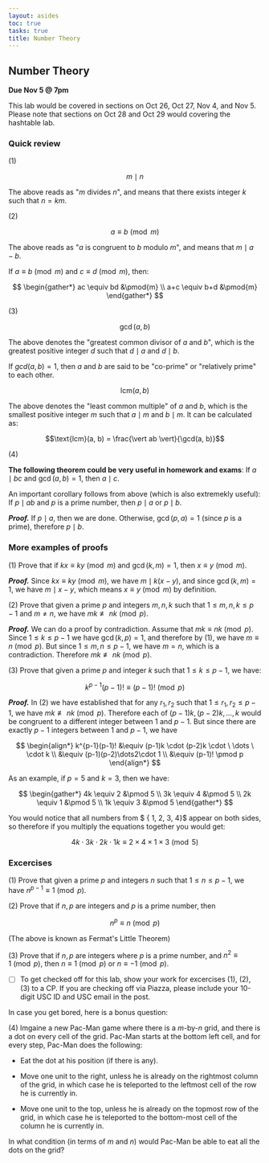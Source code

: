 ```yaml
---
layout: asides
toc: true
tasks: true
title: Number Theory
---
```


## Number Theory

**Due Nov 5 @ 7pm**

This lab would be covered in sections on Oct 26, Oct 27, Nov 4, and Nov 5. Please note that sections on Oct 28 and Oct 29 would covering the hashtable lab.

### Quick review

(1)

$$m \mid n$$

The above reads as "$m$ divides $n$", and means that there exists integer $k$ such that $n = km$.

(2)

$$a \equiv b \pmod{m}$$

The above reads as "$a$ is congruent to $b$ modulo $m$", and means that $m \mid a - b$.

If $a \equiv b \pmod{m}$ and $c \equiv d \pmod{m}$, then:

$$
\begin{gather*}
   ac \equiv bd &\pmod{m} \\
   a+c \equiv b+d &\pmod{m}
\end{gather*}
$$

(3)

$$\gcd(a, b)$$

The above denotes the "greatest common divisor of $a$ and $b$", which is the greatest positive integer $d$ such that $d \mid a$ and $d \mid b$.

If $gcd(a, b)=1$, then $a$ and $b$ are said to be "co-prime" or "relatively prime" to each other.

$$\text{lcm}(a, b)$$

The above denotes the "least common multiple" of $a$ and $b$, which is the smallest positive integer $m$ such that $a \mid m$ and $b \mid m$. It can be calculated as:

$$\text{lcm}(a, b) = \frac{\vert ab \vert}{\gcd(a, b)}$$

(4)

**The following theorem could be very useful in homework and exams**: If $a \mid bc$ and $\gcd(a, b)=1$, then $a \mid c$.

An important corollary follows from above (which is also extremekly useful): If $p \mid ab$ and $p$ is a prime number, then $p \mid a$ or $p \mid b$.

***Proof.*** If $p \mid a$, then we are done. Otherwise, $\gcd(p, a)=1$ (since $p$ is a prime), therefore $p \mid b$.



### More examples of proofs

(1) Prove that if $kx \equiv ky \pmod m$ and $\gcd(k, m)=1$, then $x \equiv y \pmod{m}$.

***Proof.*** Since $kx \equiv ky \pmod m$, we have $m \mid k(x-y)$, and since $\gcd(k, m)=1$, we have $m \mid x-y$, which means $x \equiv y \pmod{m}$ by definition.

(2) Prove that given a prime $p$ and integers $m, n, k$ such that $1 \leq m, n, k \leq p-1$ and $m \neq n$, we have $mk \not\equiv nk \pmod{p}$.

***Proof.*** We can do a proof by contradiction. Assume that $mk \equiv nk \pmod p$. Since $1 \leq k \leq p-1$ we have $\gcd(k, p)=1$, and therefore by (1), we have $m \equiv n \pmod p$. But since $1 \leq m, n \leq p-1$, we have $m = n$, which is a contradiction. Therefore $mk \not\equiv nk \pmod{p}$.

(3) Prove that given a prime $p$ and integer $k$ such that $1 \leq k \leq p-1$, we have:

$$k^{p-1}(p-1)! \equiv (p-1)! \pmod p$$

***Proof.*** In (2) we have established that for any $r_1, r_2$ such that $1 \leq r_1, r_2 \leq p - 1$, we have $mk \not\equiv nk \pmod{p}$. Therefore each of $(p-1)k, (p-2)k, \dots, k$ would be congruent to a different integer between $1$ and $p-1$. But since there are exactly $p-1$ integers between $1$ and $p-1$, we have 

$$
\begin{align*}
k^{p-1}(p-1)! &\equiv (p-1)k \cdot (p-2)k \cdot \ \dots \ \cdot k \\
&\equiv (p-1)(p-2)\dots2\cdot 1 \\
&\equiv (p-1)!  \pmod p
\end{align*}
$$

As an example, if $p=5$ and $k=3$, then we have:

$$
\begin{gather*}
4k \equiv 2 &\pmod 5 \\
3k \equiv 4 &\pmod 5 \\
2k \equiv 1 &\pmod 5 \\
1k \equiv 3 &\pmod 5
\end{gather*}
$$

You would notice that all numbers from $ \{ 1, 2, 3, 4\}$ appear on both sides, so therefore if you multiply the equations together you would get:

$$4k \cdot 3k \cdot 2k \cdot 1k \equiv 2\times 4 \times 1\times 3 \pmod 5$$

### Excercises

(1) Prove that given a prime $p$ and integers $n$ such that $1 \leq n \leq p-1$, we have $n^{p-1} \equiv 1 \pmod{p}$.


(2) Prove that if $n, p$ are integers and $p$ is a prime number, then

$$n^p \equiv n \pmod{p}$$

(The above is known as Fermat's Little Theorem)

(3) Prove that if $n, p$ are integers where $p$ is a prime number, and $n^2 \equiv 1 \pmod{p}$, then $n \equiv 1\pmod{p}$ or $n \equiv -1\pmod{p}$.

- [ ] To get checked off for this lab, show your work for excercises (1), (2), (3) to a CP. If you are checking off via Piazza, please include your 10-digit USC ID and USC email in the post.

In case you get bored, here is a bonus question:

(4) Imgaine a new Pac-Man game where there is a $m$-by-$n$ grid, and there is a dot on every cell of the grid. Pac-Man starts at the bottom left cell, and for every step, Pac-Man does the following:

* Eat the dot at his position (if there is any).

* Move one unit to the right, unless he is already on the rightmost column of the grid, in which case he is teleported to the leftmost cell of the row he is currently in.

* Move one unit to the top, unless he is already on the topmost row of the grid, in which case he is teleported to the bottom-most cell of the column he is currently in.

In what condition (in terms of $m$ and $n$) would Pac-Man be able to eat all the dots on the grid?
